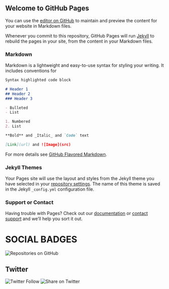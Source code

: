 ## Welcome to GitHub Pages

You can use the [editor on GitHub](https://github.com/pfeifferch/playground/edit/main/docs/index.md) to maintain and preview the content for your website in Markdown files.

Whenever you commit to this repository, GitHub Pages will run [Jekyll](https://jekyllrb.com/) to rebuild the pages in your site, from the content in your Markdown files.

### Markdown

Markdown is a lightweight and easy-to-use syntax for styling your writing. It includes conventions for

```markdown
Syntax highlighted code block

# Header 1
## Header 2
### Header 3

- Bulleted
- List

1. Numbered
2. List

**Bold** and _Italic_ and `Code` text

[Link](url) and ![Image](src)
```

For more details see [GitHub Flavored Markdown](https://guides.github.com/features/mastering-markdown/).

### Jekyll Themes

Your Pages site will use the layout and styles from the Jekyll theme you have selected in your [repository settings](https://github.com/pfeifferch/playground/settings). The name of this theme is saved in the Jekyll `_config.yml` configuration file.

### Support or Contact

Having trouble with Pages? Check out our [documentation](https://docs.github.com/categories/github-pages-basics/) or [contact support](https://github.com/contact) and we’ll help you sort it out.


# SOCIAL BADGES

![Repositories on GitHub](https://img.shields.io/badge/Repositories-on%20GitHub-blue?style=social&logo=GitHub)

## Twitter 
![Twitter Follow](https://img.shields.io/twitter/follow/USERNAME?label=FOLLOWTWT&style=social&color=informational)
![Share on Twitter](https://img.shields.io/twitter/url?label=SHAREONTWT&style=social&url=phpself)




